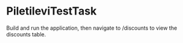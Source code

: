 # PiletileviTestTask

Build and run the application, then navigate to /discounts to view the discounts table.
